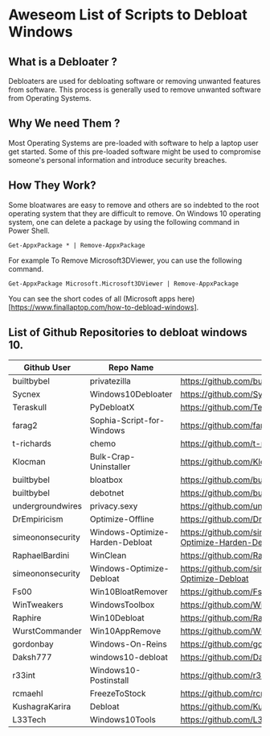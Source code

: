 # Aweseom List of Scripts to Debloat Windows

## What is a Debloater ?
Debloaters are used for debloating software or removing unwanted features from software. This process is generally used to remove unwanted software from Operating Systems.

## Why We need Them ?
Most Operating Systems are pre-loaded with software to help a laptop user get started. Some of this pre-loaded software might be used to compromise someone's personal information and introduce security breaches.

## How They Work?
Some bloatwares are easy to remove and others are so indebted to the root operating system that they are difficult to remove. On Windows 10 operating system, one can delete a package by using the following command in Power Shell.

`Get-AppxPackage * | Remove-AppxPackage`

For example To Remove Microsoft3DViewer, you can use the following command.

`Get-AppxPackage Microsoft.Microsoft3DViewer | Remove-AppxPackage`

You can see the short codes of all (Microsoft apps here)[https://www.finallaptop.com/how-to-debload-windows]. 


## List of Github Repositories to debloat windows 10.

| Github User | Repo Name  | Link/Url  |
|--- |---|---|
| builtbybel  |  privatezilla |   https://github.com/builtbybel/privatezilla|
| Sycnex  |  Windows10Debloater | https://github.com/Sycnex/Windows10Debloater  |
| Teraskull  | PyDebloatX  |		https://github.com/Teraskull/PyDebloatX   |	
|  farag2|  	Sophia-Script-for-Windows	|  https://github.com/farag2/Sophia-Script-for-Windows|  
|  t-richards	|  chemo	|  https://github.com/t-richards/chemo|  
|  Klocman	|  Bulk-Crap-Uninstaller|  	https://github.com/Klocman/Bulk-Crap-Uninstaller|  
|  builtbybel|	bloatbox|	https://github.com/builtbybel/bloatbox|  
|  builtbybel	|debotnet|	https://github.com/builtbybel/debotnet|  
|  undergroundwires|	privacy.sexy|	https://github.com/undergroundwires/privacy.sexy|  
|  DrEmpiricism|	Optimize-Offline|https://github.com/DrEmpiricism/Optimize-Offline|  
|  simeononsecurity|	Windows-Optimize-Harden-Debloat|	https://github.com/simeononsecurity/Windows-Optimize-Harden-Debloat|  
|  RaphaelBardini|  	WinClean|  	https://github.com/RaphaelBardini/WinClean|  
|  simeononsecurity	|  Windows-Optimize-Debloat|  	https://github.com/simeononsecurity/Windows-Optimize-Debloat|  
|  Fs00	|  Win10BloatRemover|  	https://github.com/Fs00/Win10BloatRemover|  
|  WinTweakers|  	WindowsToolbox|  	https://github.com/WinTweakers/WindowsToolbox|  
|  Raphire	|  Win10Debloat	|  https://github.com/Raphire/Win10Debloat|  
|  WurstCommander	|  Win10AppRemove|  	https://github.com/WurstCommander/Win10AppRemove|  
|  gordonbay	|  Windows-On-Reins|  	https://github.com/gordonbay/Windows-On-Reins|  
|  Daksh777|  	windows10-debloat|  	https://github.com/Daksh777/windows10-debloat|  
|  r33int	|  Windows10-Postinstall|  	https://github.com/r33int/Windows10-Postinstall|  
|  rcmaehl	|  FreezeToStock|  	https://github.com/rcmaehl/FreezeToStock|  
|  KushagraKarira	|  Debloat|  	https://github.com/KushagraKarira/Debloat|  
|  L33Tech	|  Windows10Tools|  	https://github.com/L33Tech/Windows10Tools|  
